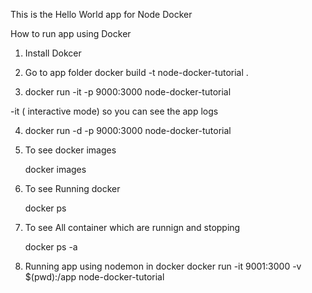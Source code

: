 This is the Hello World app for Node Docker

How to run app using Docker

1. Install Dokcer

2. Go to app folder
   docker build -t node-docker-tutorial .

3. docker run -it -p 9000:3000 node-docker-tutorial 

 -it ( interactive mode) so you can see the app logs

4. docker run -d -p 9000:3000 node-docker-tutorial

5. To see docker images

    docker images

6. To see Running docker

    docker ps 

7. To see All container which are runnign and stopping

    docker ps -a

8. Running app using nodemon in docker
    docker run -it 9001:3000 -v $(pwd):/app node-docker-tutorial 